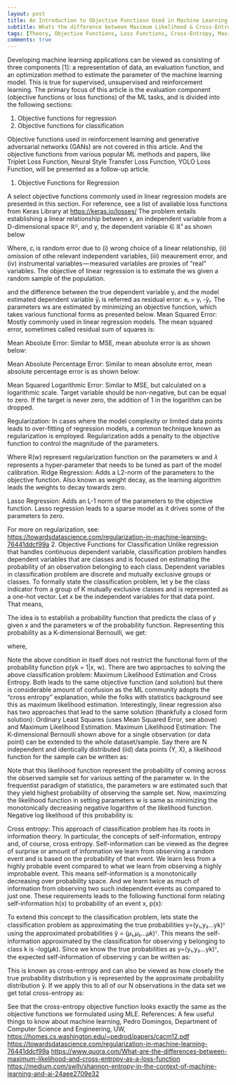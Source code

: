 ```yaml
---
layout: post
title: An Introduction to Objective Functiosn Used in Machine Learning
subtitle: Whats the difference between Maximum Likelihood & Cross-Entropy?
tags: [Theory, Objective Functions, Loss Functions, Cross-Entropy, Maximum Likelihood Estimation, Statistical Framework]
comments: true
---
```


Developing machine learning applications can be viewed as consisting of three components [1]: a representation of data, an evaluation function, and an optimization method to estimate the parameter of the machine learning model. This is true for supervised, unsupervised and reinforcement learning.
The primary focus of this article is the evaluation component (objective functions or loss functions) of the ML tasks, and is divided into the following sections:

1. Objective functions for regression
2. Objective functions for classification

Objective functions used in reinforcement learning and generative adversarial networks (GANs) are not covered in this article. And the objective functions from various popular ML methods and papers, like Triplet Loss Function, Neural Style Transfer Loss Function, YOLO Loss Function, will be presented as a follow-up article.

1. Objective Functions for Regression

A select objective functions commonly used in linear regression models are presented in this section. For reference, see a list of available loss functions from Keras Library at https://keras.io/losses/
The problem entails establishing a linear relationship between x, an independent variable from a D-dimensional space ℝᴰ, and y, the dependent variable ∈ ℝ¹ as shown below

Where, 𝜀ᵢ is random error due to (i) wrong choice of a linear relationship, (ii) omission of othe relevant independent variables, (iii) meaurement error, and (iv) instrumental variables — measured variables are proxies of “real” variables. The objective of linear regression is to estimate the ws given a random sample of the population.

and the difference between the true dependent variable yᵢ and the model estimated dependent variable ŷᵢ is referred as residual error: eᵢ = yᵢ -ŷᵢ. The parameters ws are estimated by minimizing an objective function, which takes various functional forms as presented below.
Mean Squared Error:
Mostly commonly used in linear regression models. The mean squared error, sometimes called residual sum of squares is:

Mean Absolute Error:
Similar to MSE, mean absolute error is as shown below:

Mean Absolute Percentage Error:
Similar to mean absolute error, mean absolute percentage error is as shown below:

Mean Squared Logarithmic Error:
Similar to MSE, but calculated on a logarithmic scale. Target variable should be non-negative, but can be equal to zero. If the target is never zero, the addition of 1 in the logarithm can be dropped.

Regularization:
In cases where the model complexity or limited data points leads to over-fitting of regression models, a common technique known as regularization is employed. Regularization adds a penalty to the objective function to control the magnitude of the parameters.

Where R(w) represent regularization function on the parameters w and 𝜆 represents a hyper-parameter that needs to be tuned as part of the model calibration.
Ridge Regression: Adds a L2-norm of the parameters to the objective function. Also known as weight decay, as the learning algorithm leads the weights to decay towards zero.

Lasso Regression: Adds an L-1 norm of the parameters to the objective function. Lasso regression leads to a sparse model as it drives some of the parameters to zero.

For more on regularization, see: https://towardsdatascience.com/regularization-in-machine-learning-76441ddcf99a
2. Objective Functions for Classification
Unlike regression that handles continuous dependent variable, classification problem handles dependent variables that are classes and is focused on estimating the probability of an observation belonging to each class. Dependent variables in classification problem are discrete and mutually exclusive groups or classes. To formally state the classification problem, let y be the class indicator from a group of K mutually exclusive classes and is represented as a one-hot vector. Let x be the independent variables for that data point. That means,

The idea is to establish a probability function that predicts the class of y given x and the parameters w of the probability function. Representing this probability as a K-dimensional Bernoulli, we get:

where,

Note the above condition in itself does not restrict the functional form of the probability function p(yk = 1|x, w).
There are two approaches to solving the above classification problem: Maximum Likelihood Estimation and Cross Entropy. Both leads to the same objective function (and solution) but there is considerable amount of confusion as the ML community adopts the “cross entropy” explanation, while the folks with statistics background see this as maximum likelihood estimation. Interestingly, linear regression also has two approaches that lead to the same solution (thankfully a closed form solution): Ordinary Least Squares (uses Mean Squared Error, see above) and Maximum Likelihood Estimation.
Maximum Likelihood Estimation: The K-dimensional Bernoulli shown above for a single observation (or data point) can be extended to the whole dataset/sample. Say there are N independent and identically distributed (iid) data points (Y, X), a likelihood function for the sample can be written as:

Note that this likelihood function represent the probability of coming across the observed sample set for various setting of the parameter w. In the frequentist paradigm of statistics, the parameters w are estimated such that they yield highest probability of observing the sample set. Now, maximizing the likelihood function in setting parameters w is same as minimizing the monotonically decreasing negative logarithm of the likelihood function. Negative log likelihood of this probability is:

Cross entropy: This approach of classification problem has its roots in information theory. In particular, the concepts of self-information, entropy and, of course, cross entropy. Self-information can be viewed as the degree of surprise or amount of information we learn from observing a random event and is based on the probability of that event. We learn less from a highly probable event compared to what we learn from observing a highly improbable event. This means self-information is a monotonically decreasing over probability space. And we learn twice as much of information from observing two such independent events as compared to just one. These requirements leads to the following functional form relating self-information h(x) to probability of an event x, p(x):

To extend this concept to the classification problem, lets state the classification problem as approximating the true probabilities y=(y₁,y₂…yk)ᵀ using the approximated probabilities ŷ = (𝜇₁,𝜇₂…𝜇𝑘)ᵀ. This means the self-information approximated by the classification for observing y belonging to class k is -log(𝜇k). Since we know the true probabilities as y=(y₁,y₂…yk)ᵀ, the expected self-information of observing y can be written as:

This is known as cross-entropy and can also be viewed as how closely the true probability distribution y is represented by the approximate probability distribution ŷ. If we apply this to all of our N observations in the data set we get total cross-entropy as:

See that the cross-entropy objective function looks exactly the same as the objective functions we formulated using MLE.
References:
A few useful things to know about machine learning, Pedro Domingos, Department of Computer Science and Engineering, UW, https://homes.cs.washington.edu/~pedrod/papers/cacm12.pdf
https://towardsdatascience.com/regularization-in-machine-learning-76441ddcf99a
https://www.quora.com/What-are-the-differences-between-maximum-likelihood-and-cross-entropy-as-a-loss-function
https://medium.com/swlh/shannon-entropy-in-the-context-of-machine-learning-and-ai-24aee2709e32

